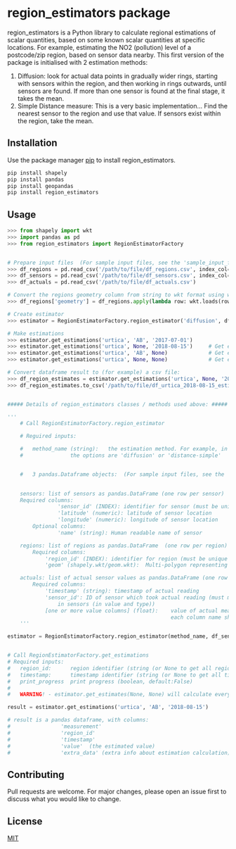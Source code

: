 # region_estimators package

region_estimators is a Python library to calculate regional estimations of scalar quantities, based on some known scalar quantities at specific locations.
For example, estimating the NO2 (pollution) level of a postcode/zip region, based on sensor data nearby.
This first version of the package is initialised with 2 estimation methods: 
1. Diffusion: look for actual data points in gradually wider rings, starting with sensors within the region, and then working in rings outwards, until sensors are found. If more than one sensor is found at the final stage, it takes the mean.
2. Simple Distance measure: This is a very basic implementation... Find the nearest sensor to the region and use that value. 
If sensors exist within the region, take the mean.

## Installation

Use the package manager [pip](https://pip.pypa.io/en/stable/) to install region_estimators.

```bash
pip install shapely
pip install pandas
pip install geopandas
pip install region_estimators
```

## Usage

```python
>>> from shapely import wkt
>>> import pandas as pd
>>> from region_estimators import RegionEstimatorFactory


# Prepare input files  (For sample input files, see the 'sample_input_files' folder) 
>>> df_regions = pd.read_csv('/path/to/file/df_regions.csv', index_col='region_id')
>>> df_sensors = pd.read_csv('/path/to/file/df_sensors.csv', index_col='sensor_id')
>>> df_actuals = pd.read_csv('/path/to/file/df_actuals.csv')

# Convert the regions geometry column from string to wkt format using wkt
>>> df_regions['geometry'] = df_regions.apply(lambda row: wkt.loads(row.geometry), axis=1)

# Create estimator
>>> estimator = RegionEstimatorFactory.region_estimator('diffusion', df_sensors, df_regions, df_actuals)

# Make estimations
>>> estimator.get_estimations('urtica', 'AB', '2017-07-01')
>>> estimator.get_estimations('urtica', None, '2018-08-15') 	# Get estimates for all regions
>>> estimator.get_estimations('urtica', 'AB', None)	  	        # Get estimates for all timestamps
>>> estimator.get_estimations('urtica', None, None) 		    # Get estimates for all regions and timestamps

# Convert dataframe result to (for example) a csv file:
>>> df_region_estimates = estimator.get_estimations('urtica', None, '2018-08-15')
>>> df_region_estimates.to_csv('/path/to/file/df_urtica_2018-08-15_estimates.csv')


##### Details of region_estimators classes / methods used above: #####

'''
    # Call RegionEstimatorFactory.region_estimator

    # Reguired inputs: 

    # 	method_name (string): 	the estimation method. For example, in the first version 
    # 				the options are 'diffusion' or 'distance-simple'


    # 	3 pandas.Dataframe objects:  (For sample input files, see the 'sample_input_files' folder) 

	
    sensors: list of sensors as pandas.DataFrame (one row per sensor)
	Required columns:
                'sensor_id' (INDEX): identifier for sensor (must be unique to each sensor)
                'latitude' (numeric): latitude of sensor location
                'longitude' (numeric): longitude of sensor location
        Optional columns:
                'name' (string): Human readable name of sensor

    regions: list of regions as pandas.DataFrame  (one row per region)
        Required columns:
            'region_id' (INDEX): identifier for region (must be unique to each region)
            'geom' (shapely.wkt/geom.wkt):  Multi-polygon representing regions location and shape.

    actuals: list of actual sensor values as pandas.DataFrame (one row per timestamp)
        Required columns:
            'timestamp' (string): timestamp of actual reading
            'sensor_id': ID of sensor which took actual reading (must match with a sensors.sensor_id
                in sensors (in value and type))
            [one or more value columns] (float):    value of actual measurement readings.
                                                    each column name should be the name of the measurement e.g. 'NO2'
	'''

estimator = RegionEstimatorFactory.region_estimator(method_name, df_sensors, df_regions, df_actuals)


# Call RegionEstimatorFactory.get_estimations
# Required inputs: 
# 	region_id:      region identifier (string (or None to get all regions))
# 	timestamp:      timestamp identifier (string (or None to get all timestamps))
#   print_progress  print progress (boolean, default:False)
#	
#	WARNING! - estimator.get_estimates(None, None) will calculate every region at every timestamp.

result = estimator.get_estimations('urtica', 'AB', '2018-08-15')

# result is a pandas dataframe, with columns:
#                'measurement'
#                'region_id'
#                'timestamp'
#                'value'  (the estimated value)
#                'extra_data' (extra info about estimation calculation)

```

## Contributing
Pull requests are welcome. For major changes, please open an issue first to discuss what you would like to change.

## License
[MIT](https://opensource.org/licenses/MIT)
